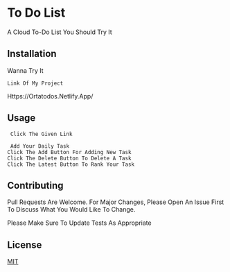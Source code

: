 
# To Do List


A Cloud To-Do List You Should Try It 


## Installation


Wanna Try It 


```Link Of My Project```
 
Https://Ortatodos.Netlify.App/


## Usage


```
 Click The Given Link
 
 Add Your Daily Task 
Click The Add Button For Adding New Task
Click The Delete Button To Delete A Task
Click The Latest Button To Rank Your Task
```


## Contributing


Pull Requests Are Welcome. For Major Changes, Please Open An Issue First To Discuss What You Would Like To Change.
            


Please Make Sure To Update Tests As Appropriate


## License


[MIT](Https://Choosealicense.Com/Licenses/Mit/)
